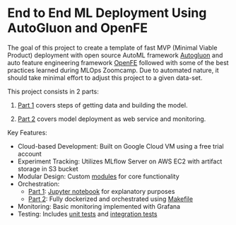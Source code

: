 # End to End ML Deployment Using AutoGluon and OpenFE

The goal of this project to create a template of fast MVP (Minimal Viable Product) deployment with open source AutoML framework [Autogluon](https://auto.gluon.ai/stable/index.html) and auto feature engineering framework [OpenFE](https://github.com/IIIS-Li-Group/OpenFE) followed with some of the best practices learned during MLOps Zoomcamp. Due to automated nature, it should take minimal effort to adjust this project to a given data-set.

This project consists in 2 parts: 

1. [Part 1](part_1_building_the_model.md) covers steps of getting data and building the model.

2. [Part 2](part_2_deployment_visualization.md) covers model deployment as web service and monitoring.

Key Features:

- Cloud-based Development: Built on Google Cloud VM using a free trial account
- Experiment Tracking: Utilizes MLflow Server on AWS EC2 with artifact storage in S3 bucket
- Modular Design: Custom [modules](modules/) for core functionality
- Orchestration:
    - [Part 1](part_1_building_the_model.md): [Jupyter notebook](MLOps_part_1_model_building.ipynb) for explanatory purposes
    - [Part 2](part_2_deployment_visualization.md): Fully dockerized and orchestrated using [Makefile](web_service_mlflow_visualiztion/Makefile)
- Monitoring: Basic monitoring implemented with Grafana
- Testing: Includes [unit tests](tests/unit_tests/) and [integration tests](tests/integration_test/) 